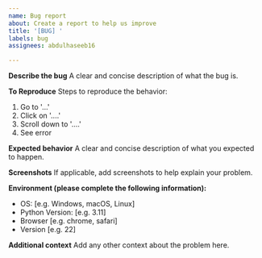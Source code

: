 ```yaml
---
name: Bug report
about: Create a report to help us improve
title: '[BUG] '
labels: bug
assignees: abdulhaseeb16

---
```


**Describe the bug**
A clear and concise description of what the bug is.

**To Reproduce**
Steps to reproduce the behavior:
1. Go to '...'
2. Click on '....'
3. Scroll down to '....'
4. See error

**Expected behavior**
A clear and concise description of what you expected to happen.

**Screenshots**
If applicable, add screenshots to help explain your problem.

**Environment (please complete the following information):**
 - OS: [e.g. Windows, macOS, Linux]
 - Python Version: [e.g. 3.11]
 - Browser [e.g. chrome, safari]
 - Version [e.g. 22]

**Additional context**
Add any other context about the problem here.